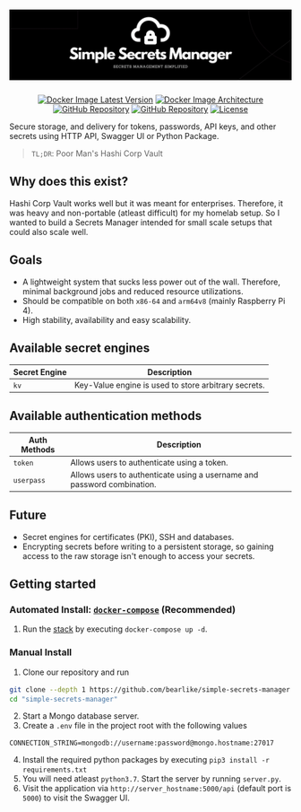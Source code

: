 <h1 align="center"><a href="#"><img alt="Simple Secrets Manager" src="docs/img/gh_banner.png" /></a></h1>
<p align="center">
    <a href="https://hub.docker.com/r/krishnaalagiri/ssm"><img alt="Docker Image Latest Version" src="https://img.shields.io/docker/v/krishnaalagiri/ssm?logo=docker&sort=semver"></a>
    <a href="https://hub.docker.com/r/krishnaalagiri/ssm"><img alt="Docker Image Architecture" src="https://img.shields.io/badge/architecture-arm64v8%20%7C%20x86__64-blue?logo=docker"></a>
    <a href="https://github.com/bearlike/simple-secrets-manager/actions/workflows/ci.yml"><img alt="GitHub Repository" src="https://img.shields.io/github/workflow/status/bearlike/simple-secrets-manager/Build%20and%20deploy%20multiarch%20image?logo=github"></a>
    <a href="https://github.com/bearlike/simple-secrets-manager"><img alt="GitHub Repository" src="https://img.shields.io/badge/GitHub-bearlike%2Fsimple--secrets--manager-blue?logo=github"></a>
    <a href="/LICENSE"><img alt="License" src="https://img.shields.io/github/license/bearlike/simple-secrets-manager"></a>
</p>


Secure storage, and delivery for tokens, passwords, API keys, and other secrets using HTTP API, Swagger UI or Python Package.
> `TL;DR`: Poor Man's Hashi Corp Vault 

## Why does this exist?
Hashi Corp Vault works well but it was meant for enterprises. Therefore, it was heavy and non-portable (atleast difficult) for my homelab setup. So I wanted to build a Secrets Manager intended for small scale setups that could also scale well. 

## Goals
- A lightweight system that sucks less power out of the wall. Therefore, minimal background jobs and reduced resource utilizations.
- Should be compatible on both `x86-64` and `arm64v8` (mainly Raspberry Pi 4).
- High stability, availability and easy scalability.      

## Available secret engines
| Secret Engine | Description                                           |
|---------------|-------------------------------------------------------|
| `kv`          | Key-Value engine is used to store arbitrary secrets.  |

## Available authentication methods
| Auth Methods      | Description                                                               |
|-------------------|---------------------------------------------------------------------------|
| `token`           | Allows users to authenticate using a token.                               |
| `userpass`        | Allows users to authenticate using a username and password combination.   |

## Future
- Secret engines for certificates (PKI), SSH and databases.
- Encrypting secrets before writing to a persistent storage, so gaining access to the raw storage isn't enough to access your secrets.

## Getting started
### Automated Install: [`docker-compose`](https://docs.docker.com/compose/install/) (Recommended)
1. Run the [stack](https://github.com/bearlike/simple-secrets-manager/blob/main/docker-compose.yml) by executing `docker-compose up -d`.

### Manual Install
1. Clone our repository and run
```bash
git clone --depth 1 https://github.com/bearlike/simple-secrets-manager simple-secrets-manager
cd "simple-secrets-manager"
```
2. Start a Mongo database server. 
3. Create a `.env` file in the project root with the following values
```
CONNECTION_STRING=mongodb://username:password@mongo.hostname:27017
```
4. Install the required python packages by executing `pip3 install -r requirements.txt`
5. You will need atleast `python3.7`. Start the server by running `server.py`.
6. Visit the application via `http://server_hostname:5000/api` (default port is `5000`) to visit the Swagger UI. 